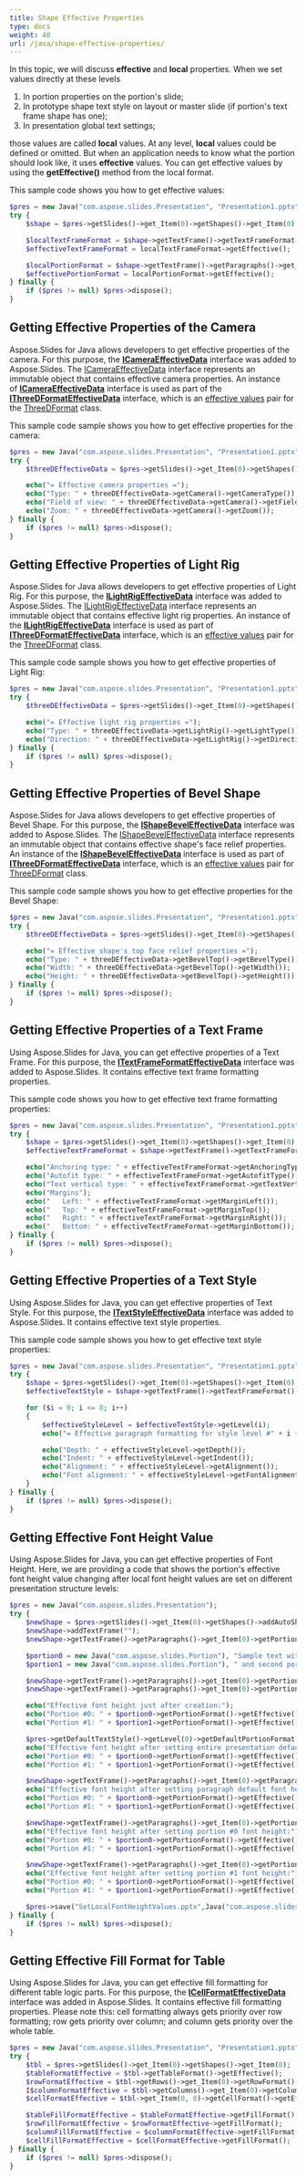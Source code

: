 ```yaml
---
title: Shape Effective Properties
type: docs
weight: 40
url: /java/shape-effective-properties/
---
```


In this topic, we will discuss **effective** and **local** properties. When we set values directly at these levels

1. In portion properties on the portion's slide;
1. In prototype shape text style on layout or master slide (if portion's text frame shape has one);
1. In presentation global text settings;

those values are called **local** values. At any level, **local** values could be defined or omitted. But when an application needs to know what the portion should look like, it uses **effective** values. You can get effective values by using the **getEffective()** method from the local format.

This sample code shows you how to get effective values:

```php
$pres = new Java("com.aspose.slides.Presentation", "Presentation1.pptx");
try {
    $shape = $pres->getSlides()->get_Item(0)->getShapes()->get_Item(0);

    $localTextFrameFormat = $shape->getTextFrame()->getTextFrameFormat();
    $effectiveTextFrameFormat = localTextFrameFormat->getEffective();

    $localPortionFormat = $shape->getTextFrame()->getParagraphs()->get_Item(0)->getPortions()->get_Item(0)->getPortionFormat();
    $effectivePortionFormat = localPortionFormat->getEffective();
} finally {
    if ($pres != null) $pres->dispose();
}
```

## **Getting Effective Properties of the Camera**
Aspose.Slides for Java allows developers to get effective properties of the camera. For this purpose, the [**ICameraEffectiveData**](https://apireference.aspose.com/slides/java/com.aspose.slides/ICameraEffectiveData) interface was added to Aspose.Slides. The [ICameraEffectiveData](https://apireference.aspose.com/slides/java/com.aspose.slides/ICameraEffectiveData) interface represents an immutable object that contains effective camera properties. An instance of [**ICameraEffectiveData**](https://apireference.aspose.com/slides/java/com.aspose.slides/ICameraEffectiveData) interface is used as part of the [**IThreeDFormatEffectiveData**](https://apireference.aspose.com/slides/java/com.aspose.slides/IThreeDFormatEffectiveData) interface, which is an [effective values](https://apireference.aspose.com/slides/java/com.aspose.slides/ThreeDFormat#getEffective--) pair for the [ThreeDFormat](https://apireference.aspose.com/slides/java/com.aspose.slides/ThreeDFormat) class.

This sample code sample shows you how to get effective properties for the camera:

```php
$pres = new Java("com.aspose.slides.Presentation", "Presentation1.pptx");
try {
    $threeDEffectiveData = $pres->getSlides()->get_Item(0)->getShapes()->get_Item(0)->getThreeDFormat()->getEffective();

    echo("= Effective camera properties =");
    echo("Type: " + threeDEffectiveData->getCamera()->getCameraType());
    echo("Field of view: " + threeDEffectiveData->getCamera()->getFieldOfViewAngle());
    echo("Zoom: " + threeDEffectiveData->getCamera()->getZoom());
} finally {
    if ($pres != null) $pres->dispose();
}
```

## **Getting Effective Properties of Light Rig**
Aspose.Slides for Java allows developers to get effective properties of Light Rig. For this purpose, the [**ILightRigEffectiveData**](https://apireference.aspose.com/slides/java/com.aspose.slides/ILightRigEffectiveData) interface was added to Aspose.Slides. The [ILightRigEffectiveData](https://apireference.aspose.com/slides/java/com.aspose.slides/ILightRigEffectiveData) interface represents an immutable object that contains effective light rig properties. An instance of the [**ILightRigEffectiveData**](https://apireference.aspose.com/slides/java/com.aspose.slides/ILightRigEffectiveData) interface is used as part of [**IThreeDFormatEffectiveData**](https://apireference.aspose.com/slides/java/com.aspose.slides/IThreeDFormatEffectiveData) interface, which is an [effective values](https://apireference.aspose.com/slides/java/com.aspose.slides/ThreeDFormat#getEffective--) pair for the [ThreeDFormat](https://apireference.aspose.com/slides/java/com.aspose.slides/ThreeDFormat) class.

This sample code sample shows you how to get effective properties of Light Rig:

```php
$pres = new Java("com.aspose.slides.Presentation", "Presentation1.pptx");
try {
    $threeDEffectiveData = $pres->getSlides()->get_Item(0)->getShapes()->get_Item(0)->getThreeDFormat()->getEffective();

    echo("= Effective light rig properties =");
    echo("Type: " + threeDEffectiveData->getLightRig()->getLightType());
    echo("Direction: " + threeDEffectiveData->getLightRig()->getDirection());
} finally {
    if ($pres != null) $pres->dispose();
}
```

## **Getting Effective Properties of Bevel Shape**
Aspose.Slides for Java allows developers to get effective properties of Bevel Shape. For this purpose, the [**IShapeBevelEffectiveData**](https://apireference.aspose.com/slides/java/com.aspose.slides/IShapeBevelEffectiveData) interface was added to Aspose.Slides. The [IShapeBevelEffectiveData](https://apireference.aspose.com/slides/java/com.aspose.slides/IShapeBevelEffectiveData) interface represents an immutable object that contains effective shape's face relief properties. An instance of the [**IShapeBevelEffectiveData**](https://apireference.aspose.com/slides/java/com.aspose.slides/IShapeBevelEffectiveData) interface is used as part of [**IThreeDFormatEffectiveData**]([**IShapeBevelEffectiveData**](https://apireference.aspose.com/slides/java/com.aspose.slides/IShapeBevelEffectiveData)) interface, which is an [effective values](https://apireference.aspose.com/slides/java/com.aspose.slides/ThreeDFormat#getEffective--) pair for [ThreeDFormat](https://apireference.aspose.com/slides/java/com.aspose.slides/ThreeDFormat) class.

This sample code sample shows you how to get effective properties for the Bevel Shape:

```php
$pres = new Java("com.aspose.slides.Presentation", "Presentation1.pptx");
try {
    $threeDEffectiveData = $pres->getSlides()->get_Item(0)->getShapes()->get_Item(0)->getThreeDFormat()->getEffective();

    echo("= Effective shape's top face relief properties =");
    echo("Type: " + threeDEffectiveData->getBevelTop()->getBevelType());
    echo("Width: " + threeDEffectiveData->getBevelTop()->getWidth());
    echo("Height: " + threeDEffectiveData->getBevelTop()->getHeight());
} finally {
    if ($pres != null) $pres->dispose();
}
```

## **Getting Effective Properties of a Text Frame**
Using Aspose.Slides for Java, you can get effective properties of a Text Frame. For this purpose, the [**ITextFrameFormatEffectiveData**](https://apireference.aspose.com/slides/java/com.aspose.slides/ITextFrameFormatEffectiveData) interface was added to Aspose.Slides. It contains effective text frame formatting properties. 

This sample code shows you how to get effective text frame formatting properties:

```php
$pres = new Java("com.aspose.slides.Presentation", "Presentation1.pptx");
try {
    $shape = $pres->getSlides()->get_Item(0)->getShapes()->get_Item(0);
    $effectiveTextFrameFormat = $shape->getTextFrame()->getTextFrameFormat()->getEffective();

    echo("Anchoring type: " + effectiveTextFrameFormat->getAnchoringType());
    echo("Autofit type: " + effectiveTextFrameFormat->getAutofitType());
    echo("Text vertical type: " + effectiveTextFrameFormat->getTextVerticalType());
    echo("Margins");
    echo("   Left: " + effectiveTextFrameFormat->getMarginLeft());
    echo("   Top: " + effectiveTextFrameFormat->getMarginTop());
    echo("   Right: " + effectiveTextFrameFormat->getMarginRight());
    echo("   Bottom: " + effectiveTextFrameFormat->getMarginBottom());
} finally {
    if ($pres != null) $pres->dispose();
}
```

## **Getting Effective Properties of a Text Style**
Using Aspose.Slides for Java, you can get effective properties of Text Style. For this purpose, the [**ITextStyleEffectiveData**](https://apireference.aspose.com/slides/java/com.aspose.slides/ITextStyleEffectiveData) interface was added to Aspose.Slides. It contains effective text style properties. 

This sample code sample shows you how to get effective text style properties:

```php
$pres = new Java("com.aspose.slides.Presentation", "Presentation1.pptx");
try {
    $shape = $pres->getSlides()->get_Item(0)->getShapes()->get_Item(0);
    $effectiveTextStyle = $shape->getTextFrame()->getTextFrameFormat()->getTextStyle()->getEffective();

    for ($i = 0; i <= 8; i++)
    {
        $effectiveStyleLevel = $effectiveTextStyle->getLevel(i);
        echo("= Effective paragraph formatting for style level #" + i + " =");

        echo("Depth: " + effectiveStyleLevel->getDepth());
        echo("Indent: " + effectiveStyleLevel->getIndent());
        echo("Alignment: " + effectiveStyleLevel->getAlignment());
        echo("Font alignment: " + effectiveStyleLevel->getFontAlignment());
    }
} finally {
    if ($pres != null) $pres->dispose();
}
```

## **Getting Effective Font Height Value**
Using Aspose.Slides for Java, you can get effective properties of Font Height. Here, we are providing a code that shows the portion's effective font height value changing after local font height values are set on different presentation structure levels:

```php
$pres = new Java("com.aspose.slides.Presentation");
try {
    $newShape = $pres->getSlides()->get_Item(0)->getShapes()->addAutoShape(Java("com.aspose.slides.ShapeType")->Rectangle, 100, 100, 400, 75, false);
    $newShape->addTextFrame("");
    $newShape->getTextFrame()->getParagraphs()->get_Item(0)->getPortions()->clear();

    $portion0 = new Java("com.aspose.slides.Portion"), "Sample text with first portion");
    $portion1 = new Java("com.aspose.slides.Portion"), " and second portion.");

    $newShape->getTextFrame()->getParagraphs()->get_Item(0)->getPortions()->add(portion0);
    $newShape->getTextFrame()->getParagraphs()->get_Item(0)->getPortions()->add(portion1);

    echo("Effective font height just after creation:");
    echo("Portion #0: " + $portion0->getPortionFormat()->getEffective()->getFontHeight());
    echo("Portion #1: " + $portion1->getPortionFormat()->getEffective()->getFontHeight());

    $pres->getDefaultTextStyle()->getLevel(0)->getDefaultPortionFormat()->setFontHeight(24);
    echo("Effective font height after setting entire presentation default font height:");
    echo("Portion #0: " + $portion0->getPortionFormat()->getEffective()->getFontHeight());
    echo("Portion #1: " + $portion1->getPortionFormat()->getEffective()->getFontHeight());

    $newShape->getTextFrame()->getParagraphs()->get_Item(0)->getParagraphFormat()->getDefaultPortionFormat()->setFontHeight(40);
    echo("Effective font height after setting paragraph default font height:");
    echo("Portion #0: " + $portion0->getPortionFormat()->getEffective()->getFontHeight());
    echo("Portion #1: " + $portion1->getPortionFormat()->getEffective()->getFontHeight());

    $newShape->getTextFrame()->getParagraphs()->get_Item(0)->getPortions()->get_Item(0)->getPortionFormat()->setFontHeight(55);
    echo("Effective font height after setting portion #0 font height:");
    echo("Portion #0: " + $portion0->getPortionFormat()->getEffective()->getFontHeight());
    echo("Portion #1: " + $portion1->getPortionFormat()->getEffective()->getFontHeight());

    $newShape->getTextFrame()->getParagraphs()->get_Item(0)->getPortions()->get_Item(1)->getPortionFormat()->setFontHeight(18);
    echo("Effective font height after setting portion #1 font height:");
    echo("Portion #0: " + $portion0->getPortionFormat()->getEffective()->getFontHeight());
    echo("Portion #1: " + $portion1->getPortionFormat()->getEffective()->getFontHeight());

    $pres->save("SetLocalFontHeightValues.pptx",Java("com.aspose.slides.SaveFormat")->Pptx);
} finally {
    if ($pres != null) $pres->dispose();
}
```

## **Getting Effective Fill Format for Table**
Using Aspose.Slides for Java, you can get effective fill formatting for different table logic parts. For this purpose, the [**ICellFormatEffectiveData**](https://apireference.aspose.com/slides/java/com.aspose.slides/ICellFormatEffectiveData) interface was added in Aspose.Slides. It contains effective fill formatting properties. Please note this: cell formatting always gets priority over row formatting; row gets priority over column; and column gets priority over the whole table. 

```php
$pres = new Java("com.aspose.slides.Presentation", "Presentation1.pptx");
try {
    $tbl = $pres->getSlides()->get_Item(0)->getShapes()->get_Item(0);
    $tableFormatEffective = $tbl->getTableFormat()->getEffective();
    $rowFormatEffective = $tbl->getRows()->get_Item(0)->getRowFormat()->getEffective();
    I$columnFormatEffective = $tbl->getColumns()->get_Item(0)->getColumnFormat()->getEffective();
    $cellFormatEffective = $tbl->get_Item(0, 0)->getCellFormat()->getEffective();

    $tableFillFormatEffective = $tableFormatEffective->getFillFormat();
    $rowFillFormatEffective = $rowFormatEffective->getFillFormat();
    $columnFillFormatEffective = $columnFormatEffective->getFillFormat();
    $cellFillFormatEffective = $cellFormatEffective->getFillFormat();
} finally {
    if ($pres != null) $pres->dispose();
}
```



